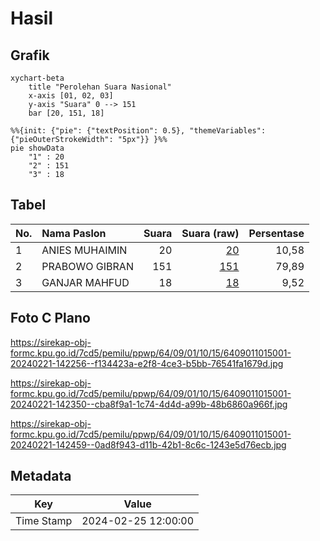 # Hasil

## Grafik

```mermaid
xychart-beta
    title "Perolehan Suara Nasional"
    x-axis [01, 02, 03]
    y-axis "Suara" 0 --> 151
    bar [20, 151, 18]
```

```mermaid
%%{init: {"pie": {"textPosition": 0.5}, "themeVariables": {"pieOuterStrokeWidth": "5px"}} }%%
pie showData
    "1" : 20
    "2" : 151
    "3" : 18
```

## Tabel

| No. | Nama Paslon    | Suara | Suara (raw) | Persentase |
|:--- |:-------------- | -----:| -----------:| ----------:|
| 1   | ANIES MUHAIMIN | 20    | [20][p-1]   | 10,58      |
| 2   | PRABOWO GIBRAN | 151   | [151][p-2]  | 79,89      |
| 3   | GANJAR MAHFUD  | 18    | [18][p-3]   | 9,52       |


[p-1]: https://github.com/gigit-pemilu/pemilu-2024/blob/main/pilpres/hitung-suara/sub/64-kalimantan-timur/sub/09-penajam-paser-utara/sub/01-penajam/sub/1015-sepan/sub/001-tps/sub/paslon-1.txt
[p-2]: https://github.com/gigit-pemilu/pemilu-2024/blob/main/pilpres/hitung-suara/sub/64-kalimantan-timur/sub/09-penajam-paser-utara/sub/01-penajam/sub/1015-sepan/sub/001-tps/sub/paslon-2.txt
[p-3]: https://github.com/gigit-pemilu/pemilu-2024/blob/main/pilpres/hitung-suara/sub/64-kalimantan-timur/sub/09-penajam-paser-utara/sub/01-penajam/sub/1015-sepan/sub/001-tps/sub/paslon-3.txt

## Foto C Plano

https://sirekap-obj-formc.kpu.go.id/7cd5/pemilu/ppwp/64/09/01/10/15/6409011015001-20240221-142256--f134423a-e2f8-4ce3-b5bb-76541fa1679d.jpg

https://sirekap-obj-formc.kpu.go.id/7cd5/pemilu/ppwp/64/09/01/10/15/6409011015001-20240221-142350--cba8f9a1-1c74-4d4d-a99b-48b6860a966f.jpg

https://sirekap-obj-formc.kpu.go.id/7cd5/pemilu/ppwp/64/09/01/10/15/6409011015001-20240221-142459--0ad8f943-d11b-42b1-8c6c-1243e5d76ecb.jpg


## Metadata

| Key        | Value               |
| ---------- | ------------------- |
| Time Stamp | 2024-02-25 12:00:00 |



